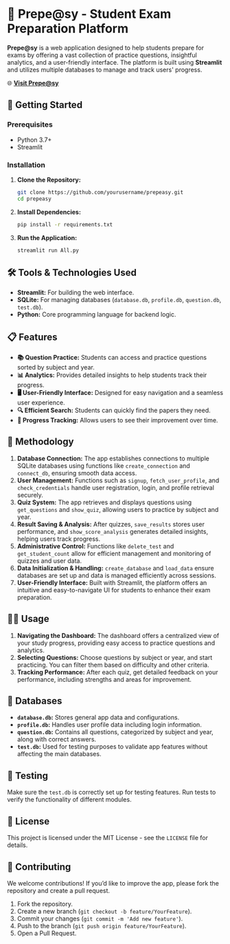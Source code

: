 # 📝 Prepe@sy - Student Exam Preparation Platform

**Prepe@sy** is a web application designed to help students prepare for exams by offering a vast collection of practice questions, insightful analytics, and a user-friendly interface. The platform is built using **Streamlit** and utilizes multiple databases to manage and track users' progress.

🌐 **[Visit Prepe@sy](https://prepeasy.streamlit.app/)**

## 🚀 Getting Started

### Prerequisites

- Python 3.7+
- Streamlit

### Installation

1. **Clone the Repository:**
   ```bash
   git clone https://github.com/yourusername/prepeasy.git
   cd prepeasy
   ```

2. **Install Dependencies:**
   ```bash
   pip install -r requirements.txt
   ```

3. **Run the Application:**
   ```bash
   streamlit run All.py
   ```

## 🛠️ Tools & Technologies Used

- **Streamlit:** For building the web interface.
- **SQLite:** For managing databases (`database.db`, `profile.db`, `question.db`, `test.db`).
- **Python:** Core programming language for backend logic.

## 📋 Features

- **📚 Question Practice:** Students can access and practice questions sorted by subject and year.
- **📊 Analytics:** Provides detailed insights to help students track their progress.
- **🖥️ User-Friendly Interface:** Designed for easy navigation and a seamless user experience.
- **🔍 Efficient Search:** Students can quickly find the papers they need.
- **📅 Progress Tracking:** Allows users to see their improvement over time.

## 🧩 Methodology

1. **Database Connection:** The app establishes connections to multiple SQLite databases using functions like `create_connection` and `connect_db`, ensuring smooth data access.
2. **User Management:** Functions such as `signup`, `fetch_user_profile`, and `check_credentials` handle user registration, login, and profile retrieval securely.
3. **Quiz System:** The app retrieves and displays questions using `get_questions` and `show_quiz`, allowing users to practice by subject and year.
4. **Result Saving & Analysis:** After quizzes, `save_results` stores user performance, and `show_score_analysis` generates detailed insights, helping users track progress.
5. **Administrative Control:** Functions like `delete_test` and `get_student_count` allow for efficient management and monitoring of quizzes and user data.
6. **Data Initialization & Handling:** `create_database` and `load_data` ensure databases are set up and data is managed efficiently across sessions.
7. **User-Friendly Interface:** Built with Streamlit, the platform offers an intuitive and easy-to-navigate UI for students to enhance their exam preparation.

## 🏃‍♂️ Usage

1. **Navigating the Dashboard:** The dashboard offers a centralized view of your study progress, providing easy access to practice questions and analytics.
2. **Selecting Questions:** Choose questions by subject or year, and start practicing. You can filter them based on difficulty and other criteria.
3. **Tracking Performance:** After each quiz, get detailed feedback on your performance, including strengths and areas for improvement.

## 📑 Databases

- **`database.db`:** Stores general app data and configurations.
- **`profile.db`:** Handles user profile data including login information.
- **`question.db`:** Contains all questions, categorized by subject and year, along with correct answers.
- **`test.db`:** Used for testing purposes to validate app features without affecting the main databases.

## 🧪 Testing

Make sure the `test.db` is correctly set up for testing features. Run tests to verify the functionality of different modules.

## 📝 License

This project is licensed under the MIT License - see the `LICENSE` file for details.

## 🤝 Contributing

We welcome contributions! If you’d like to improve the app, please fork the repository and create a pull request.

1. Fork the repository.
2. Create a new branch (`git checkout -b feature/YourFeature`).
3. Commit your changes (`git commit -m 'Add new feature'`).
4. Push to the branch (`git push origin feature/YourFeature`).
5. Open a Pull Request.

